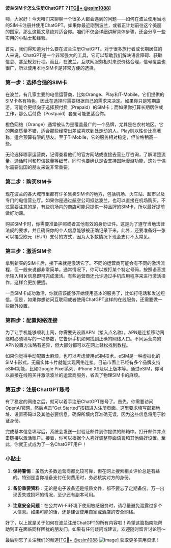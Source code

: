 **波兰SIM卡怎么注册ChatGPT？[[TG💪+ @esim1088](https://t.me/s/esim1088)]**

嗨，大家好！今天咱们来聊聊一个很多人都会遇到的问题——如何在波兰使用当地的SIM卡注册并使用ChatGPT。如果你最近刚到波兰，或者正计划前往这个美丽的国家，那么这篇文章绝对适合你。咱们不仅会详细讲解具体步骤，还会分享一些实用的小贴士和经验。

首先，我们得知道为什么要在波兰注册ChatGPT。对于很多旅行者或长期居住的人来说，ChatGPT是一个非常强大的工具，它可以帮助我们解决语言障碍、获取信息、甚至规划行程。而且，在波兰，互联网服务相对来说价格合理，信号覆盖也很广，所以使用本地SIM卡是非常方便的选择。

### 第一步：选择合适的SIM卡

在波兰，有几家主要的电信运营商，比如Orange、Play和T-Mobile。它们提供的SIM卡各有特色，因此在选择时需要根据自己的需求来决定。如果你只是短期旅游，可能会更倾向于选择预付费（Prepaid）的SIM卡；而如果你打算长期居住或工作，那么后付费（Postpaid）套餐可能更适合你。

橙色网络（Orange）通常被认为是覆盖最广的一个品牌，尤其是在农村地区。它的网络质量不错，适合那些经常出差或喜欢到处走动的人。Play则以性价比高著称，适合预算有限的朋友。至于T-Mobile，它的服务相对稳定，但价格稍高一些。

无论选择哪家运营商，记得查看他们的官方网站或直接去营业厅咨询，了解清楚流量、通话时间和短信数量等细节。同时也要确认是否支持国际漫游功能，这对于偶尔需要出国的朋友来说非常重要。

### 第二步：购买SIM卡

现在波兰的各大城市里都有许多售卖SIM卡的地方，包括机场、火车站、超市以及专门的电信营业厅。如果你是通过航空公司抵达波兰，也可以直接在机场购买。不过需要注意的是，有些机场内的商店可能只提供一种品牌的SIM卡，所以最好提前做好功课。

购买SIM卡时，你需要准备护照或者其他有效的身份证件。这是为了遵守当地法律法规的要求，并且确保你的个人信息能够被正确记录下来。此外，还要准备好一张可以接受欧元（EUR）支付的方式，因为大多数情况下现金支付不太常见。

### 第三步：激活SIM卡

拿到新买的SIM卡后，接下来就是激活它了。不同的运营商可能会有不同的激活流程，但一般来说都非常简单。通常情况下，你可以拨打某个特定号码，按照语音提示输入相关信息即可完成激活。有些运营商还允许通过手机应用程序来进行激活操作，这样会更加便捷。

一旦SIM卡成功激活，你就应该能够开始使用基本的服务了，比如打电话和发送短信。但是，如果你想访问互联网或者使用ChatGPT这样的在线服务，还需要做一些额外设置。

### 第四步：配置网络连接

为了让手机能够顺利上网，你需要先设置APN（接入点名称）。APN是连接移动网络时必须填写的一项参数，它告诉手机如何找到正确的网络入口。不同运营商的APN设置方法略有差异，但大部分都可以在网上轻松找到教程。

如果你觉得手动配置太麻烦，也可以考虑使用eSIM技术。eSIM是一种虚拟化的SIM卡形式，无需实体卡片就能实现网络连接。目前市面上已经有多个品牌支持eSIM功能，比如Google Pixel系列、iPhone XS及以上版本等。通过eSIM，你可以直接在线购买并激活波兰的运营商服务，省去了物理SIM卡的麻烦。

### 第五步：注册ChatGPT账号

有了稳定的网络之后，就可以着手注册ChatGPT账号了。首先，你需要访问OpenAI官网，然后点击“Get Started”按钮进入注册页面。这里要求填写邮箱地址、设置密码以及其他必要信息。确保所填内容准确无误，因为这些信息将用于验证身份。

完成基本信息填写后，系统会发送一封验证邮件到你提供的邮箱中。打开邮件并点击链接以激活账户。接着，你可以根据个人喜好调整界面语言和其他偏好设置。至此，你就正式成为了一名ChatGPT用户！

### 小贴士

1. **保持警惕**：虽然大多数运营商都比较可靠，但在网上搜索相关评价总是有益的。特别是当你准备支付任何费用时，务必核实对方的身份。
   
2. **备份重要资料**：无论是电子设备还是纸质文件，都不要忘了定期备份。万一出现丢失或损坏的情况，至少还有副本可用。

3. **注意安全问题**：在公共Wi-Fi环境下使用敏感服务时，请尽量避免泄露过多个人信息。如果可能的话，还是建议使用自家或酒店的安全网络。

好了，以上就是关于如何在波兰注册ChatGPT的所有内容啦！希望这篇指南能帮助到正在面临同样困扰的朋友们。如果有任何疑问或建议，欢迎随时留言讨论哦～

最后别忘了关注我们的频道[[TG💪+ @esim1088](https://t.me/s/esim1088) ![Image](https://i.postimg.cc/4NQfJmqS/Snipaste-2025-05-13-00-14-12.png)] 获取更多实用资讯！